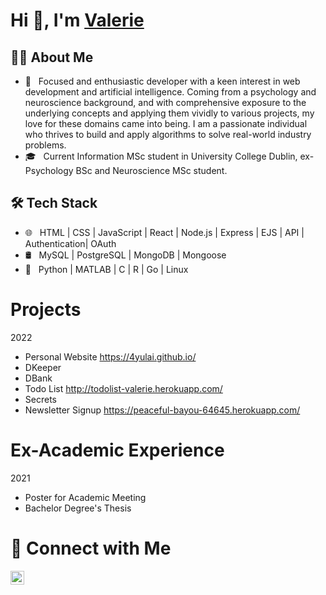 # Hi 👋, I'm [Valerie](https://4yulai.github.io/) 

<h2> 👩‍💻 About Me </h2>

- 🤩 &nbsp; Focused and enthusiastic developer with a keen interest in web development and artificial intelligence. Coming from a psychology and neuroscience background, and with comprehensive exposure to the underlying concepts and applying them vividly to various projects, my love for these domains came into being. I am a passionate individual who thrives to build and apply algorithms to solve real-world industry problems.
- 🎓 &nbsp; Current Information MSc student in University College Dublin, ex-Psychology BSc and Neuroscience MSc student. 

<!--
- ✍️ &nbsp; Pursuing Full stack development and artist /painter as hobbies/side hustles.-->

<h2>🛠 Tech Stack</h2>

- 🌐 &nbsp; HTML | CSS | JavaScript | React | Node.js | Express | EJS | API | Authentication| OAuth 
- 🛢 &nbsp; MySQL | PostgreSQL | MongoDB | Mongoose 
- 🔧 &nbsp; Python | MATLAB | C | R | Go | Linux

<!-- - 🖥 &nbsp; -->

<h1> Projects </h1>

2022
 - Personal Website https://4yulai.github.io/
 - DKeeper
 - DBank
 - Todo List http://todolist-valerie.herokuapp.com/
 - Secrets
 - Newsletter Signup https://peaceful-bayou-64645.herokuapp.com/

<h1> Ex-Academic Experience </h1>

2021
 - Poster for Academic Meeting
 - Bachelor Degree's Thesis

<h1> 🤝 Connect with Me </h1>
<a href="https://www.linkedin.com/in/siyu-valerie-lai/">
  <img align="left" alt="Valerie's LinkedIn" width="22px" src="https://cdn.jsdelivr.net/npm/simple-icons@v3/icons/linkedin.svg" />
</a>
<br />


